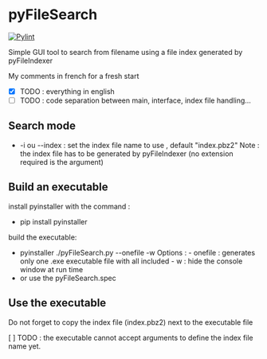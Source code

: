 # pyFileSearch
[![Pylint](https://github.com/GuillaumeGSO/pyFileSearch/actions/workflows/pylint.yml/badge.svg)](https://github.com/GuillaumeGSO/pyFileSearch/actions/workflows/pylint.yml)

Simple GUI tool to search from filename using a file index generated by pyFileIndexer

My comments in french for a fresh start
- [x] TODO : everything in english
- [ ] TODO : code separation between main, interface, index file handling...

## Search mode
* -i ou --index <indexfilename> : set the index file name to use <indexfilename>, default "index.pbz2"
       Note : the index file has to be generated by pyFileIndexer (no extension required is the argument)

## Build an executable
install pyinstaller with the command :
 * pip install pyinstaller

build the executable:
 * pyinstaller ./pyFileSearch.py --onefile -w
 Options : 
       - onefile : generates only one .exe executable file with all included
       - w : hide the console window at run time 
 * or use the pyFileSearch.spec
## Use the executable
Do not forget to copy the index file (index.pbz2) next to the executable file

[ ] TODO : the executable cannot accept arguments to define the index file name yet.
